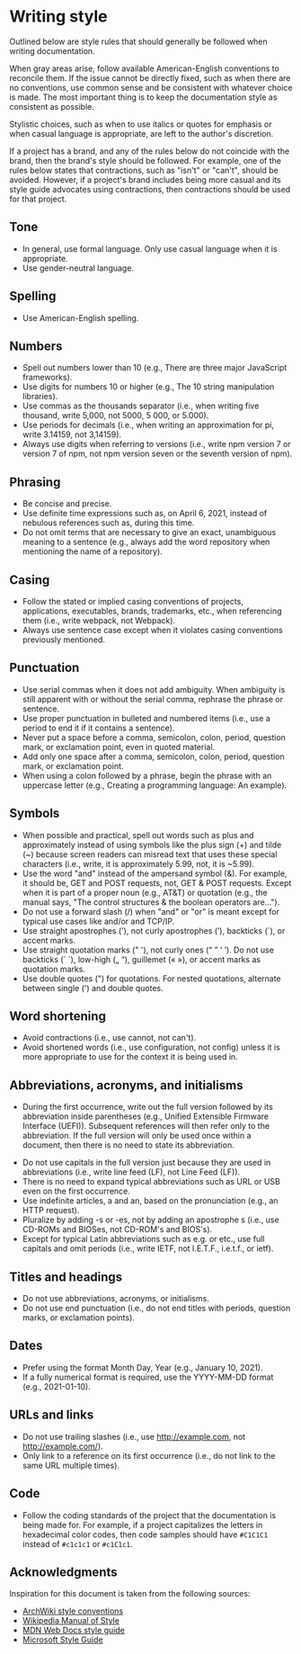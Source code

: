 # Writing style

Outlined below are style rules that should generally be followed when writing documentation.

When gray areas arise, follow available American-English conventions to reconcile them. If the issue cannot be directly fixed, such as when there are no conventions, use common sense and be consistent with whatever choice is made. The most important thing is to keep the documentation style as consistent as possible.

Stylistic choices, such as when to use italics or quotes for emphasis or when casual language is appropriate, are left to the author's discretion.

If a project has a brand, and any of the rules below do not coincide with the brand, then the brand's style should be followed. For example, one of the rules below states that contractions, such as "isn't" or "can't", should be avoided. However, if a project's brand includes being more casual and its style guide advocates using contractions, then contractions should be used for that project.

## Tone

- In general, use formal language. Only use casual language when it is appropriate.
- Use gender-neutral language.

## Spelling

- Use American-English spelling.

## Numbers

- Spell out numbers lower than 10 (e.g., There are three major JavaScript frameworks).
- Use digits for numbers 10 or higher (e.g., The 10 string manipulation libraries).
- Use commas as the thousands separator (i.e., when writing five thousand, write 5,000, not 5000, 5 000, or 5.000).
- Use periods for decimals (i.e., when writing an approximation for pi, write 3.14159, not 3,14159).
- Always use digits when referring to versions (i.e., write npm version 7 or version 7 of npm, not npm version seven or the seventh version of npm).

## Phrasing

- Be concise and precise.
- Use definite time expressions such as, on April 6, 2021, instead of nebulous references such as, during this time.
- Do not omit terms that are necessary to give an exact, unambiguous meaning to a sentence (e.g., always add the word repository when mentioning the name of a repository).

## Casing

- Follow the stated or implied casing conventions of projects, applications, executables, brands, trademarks, etc., when referencing them (i.e., write webpack, not Webpack).
- Always use sentence case except when it violates casing conventions previously mentioned.

## Punctuation

- Use serial commas when it does not add ambiguity. When ambiguity is still apparent with or without the serial comma, rephrase the phrase or sentence.
- Use proper punctuation in bulleted and numbered items (i.e., use a period to end it if it contains a sentence).
- Never put a space before a comma, semicolon, colon, period, question mark, or exclamation point, even in quoted material.
- Add only one space after a comma, semicolon, colon, period, question mark, or exclamation point.
- When using a colon followed by a phrase, begin the phrase with an uppercase letter (e.g., Creating a programming language: An example).

## Symbols

<!-- alex ignore special -->

- When possible and practical, spell out words such as plus and approximately instead of using symbols like the plus sign (+) and tilde (~) because screen readers can misread text that uses these special characters (i.e., write, it is approximately 5.99, not, it is ~5.99).
- Use the word "and" instead of the ampersand symbol (&). For example, it should be, GET and POST requests, not, GET & POST requests. Except when it is part of a proper noun (e.g., AT&T) or quotation (e.g., the manual says, "The control structures & the boolean operators are...").
- Do not use a forward slash (/) when "and" or "or" is meant except for typical use cases like and/or and TCP/IP.
- Use straight apostrophes ('), not curly apostrophes (’), backticks (`), or accent marks.
- Use straight quotation marks (" '), not curly ones (“ ” ‘ ’). Do not use backticks (` ´), low-high („ “), guillemet (« »), or accent marks as quotation marks.
- Use double quotes (") for quotations. For nested quotations, alternate between single (') and double quotes.

## Word shortening

- Avoid contractions (i.e., use cannot, not can't).
- Avoid shortened words (i.e., use configuration, not config) unless it is more appropriate to use for the context it is being used in.

## Abbreviations, acronyms, and initialisms

- During the first occurrence, write out the full version followed by its abbreviation inside parentheses (e.g., Unified Extensible Firmware Interface (UEFI)). Subsequent references will then refer only to the abbreviation. If the full version will only be used once within a document, then there is no need to state its abbreviation.
<!-- alex ignore just -->
- Do not use capitals in the full version just because they are used in abbreviations (i.e., write line feed (LF), not Line Feed (LF)).
- There is no need to expand typical abbreviations such as URL or USB even on the first occurrence.
- Use indefinite articles, a and an, based on the pronunciation (e.g., an HTTP request).
- Pluralize by adding -s or -es, not by adding an apostrophe s (i.e., use CD-ROMs and BIOSes, not CD-ROM's and BIOS's).
- Except for typical Latin abbreviations such as e.g. or etc., use full capitals and omit periods (i.e., write IETF, not I.E.T.F., i.e.t.f., or ietf).

## Titles and headings

- Do not use abbreviations, acronyms, or initialisms.
- Do not use end punctuation (i.e., do not end titles with periods, question marks, or exclamation points).

## Dates

- Prefer using the format Month Day, Year (e.g., January 10, 2021).
- If a fully numerical format is required, use the YYYY-MM-DD format (e.g., 2021-01-10).

## URLs and links

- Do not use trailing slashes (i.e., use <http://example.com>, not <http://example.com/>).
- Only link to a reference on its first occurrence (i.e., do not link to the same URL multiple times).

## Code

- Follow the coding standards of the project that the documentation is being made for. For example, if a project capitalizes the letters in hexadecimal color codes, then code samples should have `#C1C1C1` instead of `#c1c1c1` or `#c1C1c1`.

## Acknowledgments

Inspiration for this document is taken from the following sources:

- [ArchWiki style conventions](https://wiki.archlinux.org/title/Help:Style)
- [Wikipedia Manual of Style](https://en.wikipedia.org/wiki/Wikipedia:Manual_of_Style)
- [MDN Web Docs style guide](https://developer.mozilla.org/en-US/docs/MDN/Guidelines/Writing_style_guide)
- [Microsoft Style Guide](https://docs.microsoft.com/en-us/style-guide/welcome/)
